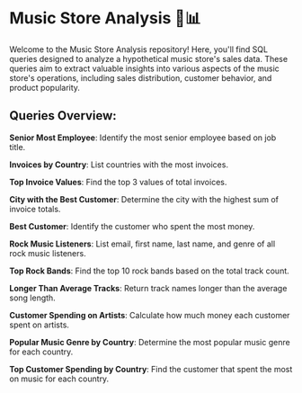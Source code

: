 # Music Store Analysis 🎵📊

Welcome to the Music Store Analysis repository! Here, you'll find SQL queries designed to analyze a hypothetical music store's sales data. These queries aim to extract valuable insights into various aspects of the music store's operations, including sales distribution, customer behavior, and product popularity.

## Queries Overview:

**Senior Most Employee**: Identify the most senior employee based on job title. 

**Invoices by Country**: List countries with the most invoices.

**Top Invoice Values**: Find the top 3 values of total invoices.

**City with the Best Customer**: Determine the city with the highest sum of invoice totals.

**Best Customer**: Identify the customer who spent the most money.

**Rock Music Listeners**: List email, first name, last name, and genre of all rock music listeners.

**Top Rock Bands**: Find the top 10 rock bands based on the total track count.

**Longer Than Average Tracks**: Return track names longer than the average song length.

**Customer Spending on Artists**: Calculate how much money each customer spent on artists.

**Popular Music Genre by Country**: Determine the most popular music genre for each country.

**Top Customer Spending by Country**: Find the customer that spent the most on music for each country.

